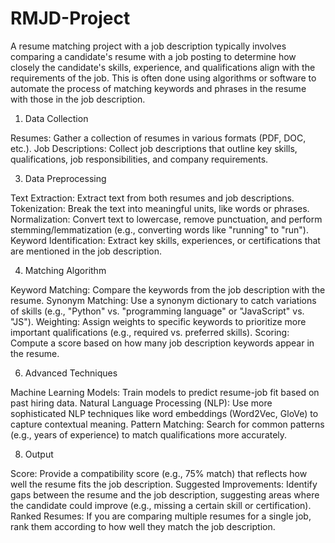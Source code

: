 # RMJD-Project
A resume matching project with a job description typically involves comparing a candidate's resume with a job posting to determine how closely the candidate's skills, experience, and qualifications align with the requirements of the job.
This is often done using algorithms or software to automate the process of matching keywords and phrases in the resume with those in the job description.
1. Data Collection
   
Resumes: Gather a collection of resumes in various formats (PDF, DOC, etc.).
Job Descriptions: Collect job descriptions that outline key skills, qualifications, job responsibilities, and company requirements.

3. Data Preprocessing

Text Extraction: Extract text from both resumes and job descriptions.
Tokenization: Break the text into meaningful units, like words or phrases.
Normalization: Convert text to lowercase, remove punctuation, and perform stemming/lemmatization (e.g., converting words like "running" to "run").
Keyword Identification: Extract key skills, experiences, or certifications that are mentioned in the job description.

4. Matching Algorithm
   
Keyword Matching: Compare the keywords from the job description with the resume.
Synonym Matching: Use a synonym dictionary to catch variations of skills (e.g., "Python" vs. "programming language" or "JavaScript" vs. "JS").
Weighting: Assign weights to specific keywords to prioritize more important qualifications (e.g., required vs. preferred skills).
Scoring: Compute a score based on how many job description keywords appear in the resume.

6. Advanced Techniques
   
Machine Learning Models: Train models to predict resume-job fit based on past hiring data.
Natural Language Processing (NLP): Use more sophisticated NLP techniques like word embeddings (Word2Vec, GloVe) to capture contextual meaning.
Pattern Matching: Search for common patterns (e.g., years of experience) to match qualifications more accurately.

8. Output
   
Score: Provide a compatibility score (e.g., 75% match) that reflects how well the resume fits the job description.
Suggested Improvements: Identify gaps between the resume and the job description, suggesting areas where the candidate could improve (e.g., missing a certain skill or certification).
Ranked Resumes: If you are comparing multiple resumes for a single job, rank them according to how well they match the job description.
